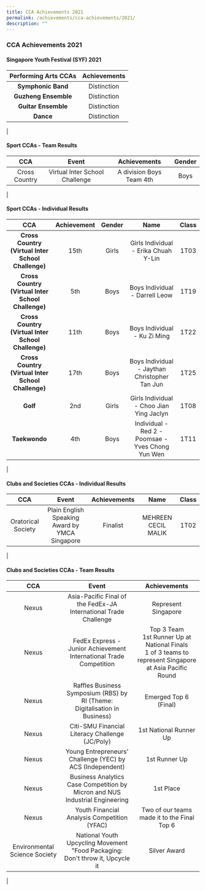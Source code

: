 ```yaml
---
title: CCA Achievements 2021
permalink: /achievements/cca-achievements/2021/
description: ""
---
```

### **CCA Achievements 2021**
#### **Singapore Youth Festival (SYF) 2021**

| Performing Arts CCAs | Achievements |
|:---:|:---:|
| **Symphonic Band** | Distinction |
| **Guzheng Ensemble** | Distinction |
| **Guitar Ensemble** | Distinction |
| **Dance** | Distinction |
|

#### **Sport CCAs - Team Results**

| CCA | Event | Achievements | Gender |
|:---:|:---:|:---:|:---:|
| Cross Country | Virtual Inter School Challenge | A division Boys Team 4th | Boys |
|

#### **Sport CCAs - Individual Results**

| CCA | Achievement | Gender | Name | Class |
|:---:|:---:|:---:|:---:|:---:|
| **Cross Country<br>(Virtual Inter School Challenge)** | 15th | Girls | Girls Individual - Erika Chuah Y-Lin | 1T03 |
| **Cross Country<br>(Virtual Inter School Challenge)** | 5th | Boys | Boys Individual - Darrell Leow | 1T19 |
| **Cross Country<br>(Virtual Inter School Challenge)** | 11th | Boys | Boys Individual - Ku Zi Ming | 1T22 |
| **Cross Country<br>(Virtual Inter School Challenge)** | 17th | Boys | Boys Individual - Jaythan Christopher Tan Jun | 1T25 |
| **Golf** | 2nd | Girls | Girls Individual - Choo Jian Ying Jaclyn | 1T08 |
| **Taekwondo** | 4th | Boys | Individual - Red 2 - Poomsae - Yves Chong Yun Wen | 1T11 |
|

#### **Clubs and Societies CCAs - Individual Results**

| CCA | Event | Achievements | Name | Class |
|:---:|:---:|:---:|:---:|:---:|
| Oratorical Society | Plain English Speaking Award by YMCA Singapore | Finalist | MEHREEN CECIL MALIK | 1T02 |
|

#### **Clubs and Societies CCAs - Team Results**

| CCA | Event | Achievements |
|:---:|:---:|:---:|
| Nexus | Asia-Pacific Final of the FedEx-JA International Trade Challenge | Represent Singapore |
| Nexus | FedEx Express - Junior Achievement International Trade Competition | Top 3 Team<br>1st Runner Up at National Finals<br>1 of 3 teams to represent Singapore at Asia Pacific Round |
| Nexus | Raffles Business Symposium (RBS) by RI (Theme: Digitalisation in Business) | Emerged Top 6 (Final) |
| Nexus | Citi-SMU Financial Literacy Challenge (JC/Poly) | 1st National Runner Up |
| Nexus | Young Entrepreneurs' Challenge (YEC) by ACS (Independent) | 1st Runner Up |
| Nexus | Business Analytics Case Competition by Micron and NUS Industrial Engineering | 1st Place |
| Nexus | Youth Financial Analysis Competition (YFAC) | Two of our teams made it to the Final Top 6 |
| Environmental Science Society | National Youth Upcycling Movement "Food Packaging: Don't throw it, Upcycle it | Silver Award |
|